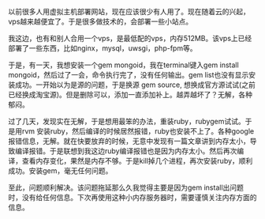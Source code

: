 以前很多人用虚拟主机部署网站，现在应该很少有人用了。现在随着云的兴起，vps越来越便宜了。于是很多做技术的，会部署一些小站点。

我这边，也有和别人合用一个vps，是最低配的vps，内存512MB。该vps上已经部署了一些东西，比如nginx，mysql，uwsgi，php-fpm等。

于是，有一天，我想安装一个gem mongoid，我在terminal键入gem install mongoid，然后过了一会，命令执行完了，没有任何输出。gem list也没有显示安装成功。一开始以为是源的问题，于是换源 gem source, 想换成官方源试试(之前已经换成淘宝源)。但是删除可以，添加一直添加补上。越弄越坏了？无解，各种郁闷。

过了几天，发现实在无解，于是想用最笨的办法，重装ruby，rubygem试试。于是用rvm 安装ruby，然后编译的时候居然报错，ruby也安装不上了。各种google报错信息，无解。就在快要放弃的时候，无意中发现有一篇文章讲到内存太小，导致编译报错。于是联想到我这边ruby编译报错也是因为内存太小。然后再次编译，查看内存变化，果然是内存不够。于是kill掉几个进程，再次安装ruby，顺利成功。安装gem，毫无任何问题。

至此，问题顺利解决。该问题拖延那么久我觉得主要是因为gem install出问题时，没有给任何信息。下次再使用这种小内存服务器时，需要谨慎关注内存方面的信息。
